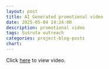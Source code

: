 ```yaml
---
layout: post
title: AI Generated promotional video
date: 2025-05-04 14:24:00
description: promotional video
tags: Suśruta outreach
categories: project-blog-posts
chart:
---
```


Click [here](https://www.dropbox.com/scl/fi/cudhqoiyk2t0xha1gpj7n/The-Su-ruta-Project-Creatify-video.mp4?rlkey=14046gs52qpv3mjkjx50wmumk&dl=0) to view video.